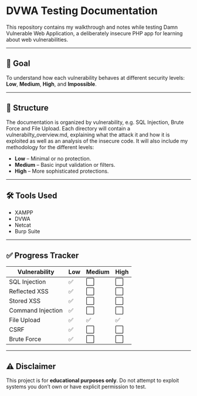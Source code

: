 # DVWA Testing Documentation

This repository contains my walkthrough and notes while testing Damn Vulnerable Web Application, a deliberately insecure PHP app for learning about web vulnerabilities.

---

## 🎯 Goal
To understand how each vulnerability behaves at different security levels: **Low**, **Medium**, **High**, and **Impossible**.

---

## 📂 Structure

The documentation is organized by vulnerability, e.g. SQL Injection, Brute Force and File Upload. Each directory will contain a vulnerabilty_overview.md, explaining what the attack it and how it is exploited as well as an analysis of the insecure code. It will also include my methodology for the different levels:

- **Low** – Minimal or no protection.
- **Medium** – Basic input validation or filters.
- **High** – More sophisticated protections.

---

## 🛠 Tools Used
- XAMPP
- DVWA 
- Netcat
- Burp Suite 

---

## ✅ Progress Tracker

| Vulnerability     | Low | Medium | High |
|-------------------|-----|--------|------|
| SQL Injection     | ✅  | ⬜     | ⬜   |
| Reflected XSS     | ✅  | ⬜     | ⬜   |
| Stored XSS        | ✅  | ⬜     | ⬜   |
| Command Injection | ✅  | ⬜     | ⬜   |
| File Upload       | ✅  | ✅     | ✅   |
| CSRF              | ✅  | ⬜     | ⬜   |
| Brute Force       | ✅  | ⬜     | ⬜   |

--- 

## ⚠️ Disclaimer

This project is for **educational purposes only**. Do not attempt to exploit systems you don’t own or have explicit permission to test.


